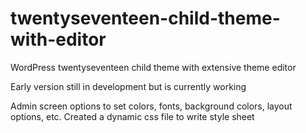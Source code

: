 # twentyseventeen-child-theme-with-editor
WordPress twentyseventeen child theme with extensive theme editor

Early version still in development but is currently working

Admin screen options to set colors, fonts, background colors, layout options, etc.
Created a dynamic css file to write style sheet

